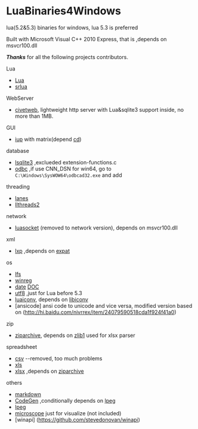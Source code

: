 # LuaBinaries4Windows
lua(5.2&amp;5.3) binaries for windows, lua 5.3 is preferred

Built with Microsoft Visual C++ 2010 Express, that is ,depends on msvcr100.dll


***Thanks*** for all the following projects contributors.

Lua
- [Lua](http://www.lua.org)
- [srlua](http://webserver2.tecgraf.puc-rio.br/~lhf/ftp/lua/#srlua)

WebServer
- [civetweb](https://github.com/bel2125/civetweb), lightweight http server with Lua&sqlite3 support inside, no more than 1MB.

GUI
- [iup](http://webserver2.tecgraf.puc-rio.br/iup/) with matrix(depend [cd](http://sourceforge.net/projects/canvasdraw))

database
- [lsqlite3](http://lua.sqlite.org/index.cgi/index) ,exclueded extension-functions.c
- [odbc](https://github.com/moteus/lua-odbc) ,if use CNN_DSN for win64, go to `C:\Windows\SysWOW64\odbcad32.exe` and add 

threading 
- [lanes](https://github.com/LuaLanes/lanes)
- [llthreads2](https://github.com/moteus/lua-llthreads2)

network 
- [luasocket](http://files.luaforge.net/releases/luasocket/luasocket) (removed to network version), depends on msvcr100.dll

xml 
- [lxp](http://www.keplerproject.org/luaexpat/) ,depends on [expat](http://www.libexpat.org/)

os
- [lfs](http://keplerproject.github.io/luafilesystem/)
- [winreg](https://github.com/moteus/lua-winreg)
- [date](https://github.com/Tieske/date) [DOC](http://tieske.github.io/date/)
- [utf8](http://github.com/starwing/luautf8) ,just for Lua before 5.3
- [luaiconv](https://github.com/ittner/lua-iconv/), depends on [libiconv](http://www.gnu.org/software/libiconv/) 
- [ansicode] ansi code to unicode and vice versa, modified version based on (http://hi.baidu.com/nivrrex/item/24079590518cda1f924f41a0)
  
zip 
- [ziparchive](https://github.com/jjensen/lua-ziparchive), depends on [zlib1](http://www.gzip.org/zlib/)
  used for xlsx parser

spreadsheet
- [csv](http://lua-users.org/lists/lua-l/2009-08/msg00012.html)  --removed, too much problems
- [xls](https://github.com/jjensen/lua-xls)
- [xlsx](https://github.com/jjensen/lua-xlsx) ,depends on [ziparchive](https://github.com/jjensen/lua-ziparchive)

others
- [markdown](http://www.frykholm.se)
- [CodeGen](http://fperrad.github.io/lua-CodeGen/index.html) ,conditionally depends on [lpeg](http://www.inf.puc-rio.br/~roberto/lpeg/lpeg.html)
- [lpeg](http://www.inf.puc-rio.br/~roberto/lpeg/lpeg.html)
- [microscope](http://siffiejoe.github.io/lua-microscope/)  just for visualize (not included)
- [winapi] (https://github.com/stevedonovan/winapi)